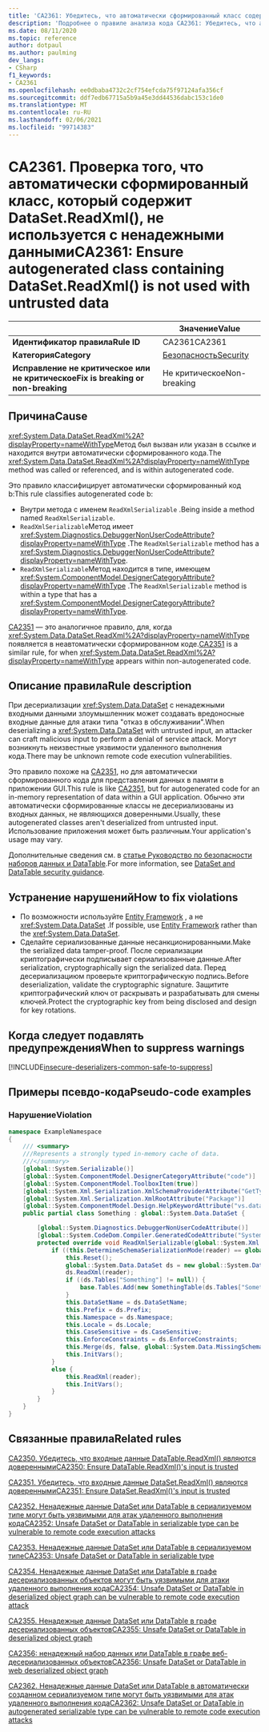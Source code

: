 ```yaml
---
title: 'CA2361: Убедитесь, что автоматически сформированный класс содержит DataSet. ReadXml () не используется с ненадежными данными (анализ кода)'
description: 'Подробнее о правиле анализа кода CA2361: Убедитесь, что автоматически сформированный класс содержит DataSet. ReadXml () не используется с ненадежными данными'
ms.date: 08/11/2020
ms.topic: reference
author: dotpaul
ms.author: paulming
dev_langs:
- CSharp
f1_keywords:
- CA2361
ms.openlocfilehash: ee0dbaba4732c2cf754efcda75f97124afa356cf
ms.sourcegitcommit: ddf7edb67715a5b9a45e3dd44536dabc153c1de0
ms.translationtype: MT
ms.contentlocale: ru-RU
ms.lasthandoff: 02/06/2021
ms.locfileid: "99714383"
---
```

# <a name="ca2361-ensure-autogenerated-class-containing-datasetreadxml-is-not-used-with-untrusted-data"></a><span data-ttu-id="82b1b-103">CA2361. Проверка того, что автоматически сформированный класс, который содержит DataSet.ReadXml(), не используется с ненадежными данными</span><span class="sxs-lookup"><span data-stu-id="82b1b-103">CA2361: Ensure autogenerated class containing DataSet.ReadXml() is not used with untrusted data</span></span>

| | <span data-ttu-id="82b1b-104">Значение</span><span class="sxs-lookup"><span data-stu-id="82b1b-104">Value</span></span> |
|-|-|
| <span data-ttu-id="82b1b-105">**Идентификатор правила**</span><span class="sxs-lookup"><span data-stu-id="82b1b-105">**Rule ID**</span></span> |<span data-ttu-id="82b1b-106">CA2361</span><span class="sxs-lookup"><span data-stu-id="82b1b-106">CA2361</span></span>|
| <span data-ttu-id="82b1b-107">**Категория**</span><span class="sxs-lookup"><span data-stu-id="82b1b-107">**Category**</span></span> |[<span data-ttu-id="82b1b-108">Безопасность</span><span class="sxs-lookup"><span data-stu-id="82b1b-108">Security</span></span>](security-warnings.md)|
| <span data-ttu-id="82b1b-109">**Исправление не критическое или не критическое**</span><span class="sxs-lookup"><span data-stu-id="82b1b-109">**Fix is breaking or non-breaking**</span></span> |<span data-ttu-id="82b1b-110">Не критическое</span><span class="sxs-lookup"><span data-stu-id="82b1b-110">Non-breaking</span></span>|

## <a name="cause"></a><span data-ttu-id="82b1b-111">Причина</span><span class="sxs-lookup"><span data-stu-id="82b1b-111">Cause</span></span>

<span data-ttu-id="82b1b-112"><xref:System.Data.DataSet.ReadXml%2A?displayProperty=nameWithType>Метод был вызван или указан в ссылке и находится внутри автоматически сформированного кода.</span><span class="sxs-lookup"><span data-stu-id="82b1b-112">The <xref:System.Data.DataSet.ReadXml%2A?displayProperty=nameWithType> method was called or referenced, and is within autogenerated code.</span></span>

<span data-ttu-id="82b1b-113">Это правило классифицирует автоматически сформированный код b:</span><span class="sxs-lookup"><span data-stu-id="82b1b-113">This rule classifies autogenerated code b:</span></span>

- <span data-ttu-id="82b1b-114">Внутри метода с именем `ReadXmlSerializable` .</span><span class="sxs-lookup"><span data-stu-id="82b1b-114">Being inside a method named `ReadXmlSerializable`.</span></span>
- <span data-ttu-id="82b1b-115">`ReadXmlSerializable`Метод имеет <xref:System.Diagnostics.DebuggerNonUserCodeAttribute?displayProperty=nameWithType> .</span><span class="sxs-lookup"><span data-stu-id="82b1b-115">The `ReadXmlSerializable` method has a <xref:System.Diagnostics.DebuggerNonUserCodeAttribute?displayProperty=nameWithType>.</span></span>
- <span data-ttu-id="82b1b-116">`ReadXmlSerializable`Метод находится в типе, имеющем <xref:System.ComponentModel.DesignerCategoryAttribute?displayProperty=nameWithType> .</span><span class="sxs-lookup"><span data-stu-id="82b1b-116">The `ReadXmlSerializable` method is within a type that has a <xref:System.ComponentModel.DesignerCategoryAttribute?displayProperty=nameWithType>.</span></span>

<span data-ttu-id="82b1b-117">[CA2351](ca2351.md) — это аналогичное правило, для, когда <xref:System.Data.DataSet.ReadXml%2A?displayProperty=nameWithType> появляется в неавтоматически сформированном коде.</span><span class="sxs-lookup"><span data-stu-id="82b1b-117">[CA2351](ca2351.md) is a similar rule, for when <xref:System.Data.DataSet.ReadXml%2A?displayProperty=nameWithType> appears within non-autogenerated code.</span></span>

## <a name="rule-description"></a><span data-ttu-id="82b1b-118">Описание правила</span><span class="sxs-lookup"><span data-stu-id="82b1b-118">Rule description</span></span>

<span data-ttu-id="82b1b-119">При десериализации <xref:System.Data.DataSet> с ненадежными входными данными злоумышленник может создавать вредоносные входные данные для атаки типа "отказ в обслуживании".</span><span class="sxs-lookup"><span data-stu-id="82b1b-119">When deserializing a <xref:System.Data.DataSet> with untrusted input, an attacker can craft malicious input to perform a denial of service attack.</span></span> <span data-ttu-id="82b1b-120">Могут возникнуть неизвестные уязвимости удаленного выполнения кода.</span><span class="sxs-lookup"><span data-stu-id="82b1b-120">There may be unknown remote code execution vulnerabilities.</span></span>

<span data-ttu-id="82b1b-121">Это правило похоже на [CA2351](ca2351.md), но для автоматически сформированного кода для представления данных в памяти в приложении GUI.</span><span class="sxs-lookup"><span data-stu-id="82b1b-121">This rule is like [CA2351](ca2351.md), but for autogenerated code for an in-memory representation of data within a GUI application.</span></span> <span data-ttu-id="82b1b-122">Обычно эти автоматически сформированные классы не десериализованы из входных данных, не являющихся доверенными.</span><span class="sxs-lookup"><span data-stu-id="82b1b-122">Usually, these autogenerated classes aren't deserialized from untrusted input.</span></span> <span data-ttu-id="82b1b-123">Использование приложения может быть различным.</span><span class="sxs-lookup"><span data-stu-id="82b1b-123">Your application's usage may vary.</span></span>

<span data-ttu-id="82b1b-124">Дополнительные сведения см. в [статье Руководство по безопасности наборов данных и DataTable](../../../framework/data/adonet/dataset-datatable-dataview/security-guidance.md).</span><span class="sxs-lookup"><span data-stu-id="82b1b-124">For more information, see [DataSet and DataTable security guidance](../../../framework/data/adonet/dataset-datatable-dataview/security-guidance.md).</span></span>

## <a name="how-to-fix-violations"></a><span data-ttu-id="82b1b-125">Устранение нарушений</span><span class="sxs-lookup"><span data-stu-id="82b1b-125">How to fix violations</span></span>

- <span data-ttu-id="82b1b-126">По возможности используйте [Entity Framework](/ef/) , а не <xref:System.Data.DataSet> .</span><span class="sxs-lookup"><span data-stu-id="82b1b-126">If possible, use [Entity Framework](/ef/) rather than the <xref:System.Data.DataSet>.</span></span>
- <span data-ttu-id="82b1b-127">Сделайте сериализованные данные несанкционированными.</span><span class="sxs-lookup"><span data-stu-id="82b1b-127">Make the serialized data tamper-proof.</span></span> <span data-ttu-id="82b1b-128">После сериализации криптографически подписывает сериализованные данные.</span><span class="sxs-lookup"><span data-stu-id="82b1b-128">After serialization, cryptographically sign the serialized data.</span></span> <span data-ttu-id="82b1b-129">Перед десериализациюм проверьте криптографическую подпись.</span><span class="sxs-lookup"><span data-stu-id="82b1b-129">Before deserialization, validate the cryptographic signature.</span></span> <span data-ttu-id="82b1b-130">Защитите криптографический ключ от раскрывать и разрабатывать для смены ключей.</span><span class="sxs-lookup"><span data-stu-id="82b1b-130">Protect the cryptographic key from being disclosed and design for key rotations.</span></span>

## <a name="when-to-suppress-warnings"></a><span data-ttu-id="82b1b-131">Когда следует подавлять предупреждения</span><span class="sxs-lookup"><span data-stu-id="82b1b-131">When to suppress warnings</span></span>

[!INCLUDE[insecure-deserializers-common-safe-to-suppress](~/includes/code-analysis/insecure-deserializers-common-safe-to-suppress.md)]

## <a name="pseudo-code-examples"></a><span data-ttu-id="82b1b-132">Примеры псевдо-кода</span><span class="sxs-lookup"><span data-stu-id="82b1b-132">Pseudo-code examples</span></span>

### <a name="violation"></a><span data-ttu-id="82b1b-133">Нарушение</span><span class="sxs-lookup"><span data-stu-id="82b1b-133">Violation</span></span>

```csharp
namespace ExampleNamespace
{
    /// <summary>
    ///Represents a strongly typed in-memory cache of data.
    ///</summary>
    [global::System.Serializable()]
    [global::System.ComponentModel.DesignerCategoryAttribute("code")]
    [global::System.ComponentModel.ToolboxItem(true)]
    [global::System.Xml.Serialization.XmlSchemaProviderAttribute("GetTypedDataSetSchema")]
    [global::System.Xml.Serialization.XmlRootAttribute("Package")]
    [global::System.ComponentModel.Design.HelpKeywordAttribute("vs.data.DataSet")]
    public partial class Something : global::System.Data.DataSet {

        [global::System.Diagnostics.DebuggerNonUserCodeAttribute()]
        [global::System.CodeDom.Compiler.GeneratedCodeAttribute("System.Data.Design.TypedDataSetGenerator", "4.0.0.0")]
        protected override void ReadXmlSerializable(global::System.Xml.XmlReader reader) {
            if ((this.DetermineSchemaSerializationMode(reader) == global::System.Data.SchemaSerializationMode.IncludeSchema)) {
                this.Reset();
                global::System.Data.DataSet ds = new global::System.Data.DataSet();
                ds.ReadXml(reader);
                if ((ds.Tables["Something"] != null)) {
                    base.Tables.Add(new SomethingTable(ds.Tables["Something"]));
                }
                this.DataSetName = ds.DataSetName;
                this.Prefix = ds.Prefix;
                this.Namespace = ds.Namespace;
                this.Locale = ds.Locale;
                this.CaseSensitive = ds.CaseSensitive;
                this.EnforceConstraints = ds.EnforceConstraints;
                this.Merge(ds, false, global::System.Data.MissingSchemaAction.Add);
                this.InitVars();
            }
            else {
                this.ReadXml(reader);
                this.InitVars();
            }
        }
    }
}
```

## <a name="related-rules"></a><span data-ttu-id="82b1b-134">Связанные правила</span><span class="sxs-lookup"><span data-stu-id="82b1b-134">Related rules</span></span>

[<span data-ttu-id="82b1b-135">CA2350. Убедитесь, что входные данные DataTable.ReadXml() являются доверенными</span><span class="sxs-lookup"><span data-stu-id="82b1b-135">CA2350: Ensure DataTable.ReadXml()'s input is trusted</span></span>](ca2350.md)

[<span data-ttu-id="82b1b-136">CA2351. Убедитесь, что входные данные DataSet.ReadXml() являются доверенными</span><span class="sxs-lookup"><span data-stu-id="82b1b-136">CA2351: Ensure DataSet.ReadXml()'s input is trusted</span></span>](ca2351.md)

[<span data-ttu-id="82b1b-137">CA2352. Ненадежные данные DataSet или DataTable в сериализуемом типе могут быть уязвимыми для атак удаленного выполнения кода</span><span class="sxs-lookup"><span data-stu-id="82b1b-137">CA2352: Unsafe DataSet or DataTable in serializable type can be vulnerable to remote code execution attacks</span></span>](ca2352.md)

[<span data-ttu-id="82b1b-138">CA2353. Ненадежные данные DataSet или DataTable в сериализуемом типе</span><span class="sxs-lookup"><span data-stu-id="82b1b-138">CA2353: Unsafe DataSet or DataTable in serializable type</span></span>](ca2353.md)

[<span data-ttu-id="82b1b-139">CA2354. Ненадежные данные DataSet или DataTable в графе десериализованных объектов могут быть уязвимыми для атаки удаленного выполнения кода</span><span class="sxs-lookup"><span data-stu-id="82b1b-139">CA2354: Unsafe DataSet or DataTable in deserialized object graph can be vulnerable to remote code execution attack</span></span>](ca2354.md)

[<span data-ttu-id="82b1b-140">CA2355. Ненадежные данные DataSet или DataTable в графе десериализованных объектов</span><span class="sxs-lookup"><span data-stu-id="82b1b-140">CA2355: Unsafe DataSet or DataTable in deserialized object graph</span></span>](ca2355.md)

[<span data-ttu-id="82b1b-141">CA2356: ненадежный набор данных или DataTable в графе веб-десериализованных объектов</span><span class="sxs-lookup"><span data-stu-id="82b1b-141">CA2356: Unsafe DataSet or DataTable in web deserialized object graph</span></span>](ca2356.md)

[<span data-ttu-id="82b1b-142">CA2362. Ненадежные данные DataSet или DataTable в автоматически созданном сериализуемом типе могут быть уязвимыми для атак удаленного выполнения кода</span><span class="sxs-lookup"><span data-stu-id="82b1b-142">CA2362: Unsafe DataSet or DataTable in autogenerated serializable type can be vulnerable to remote code execution attacks</span></span>](ca2362.md)
